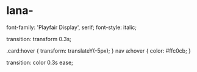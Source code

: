 # lana-
  font-family: 'Playfair Display', serif;
  font-style: italic;

  transition: transform 0.3s;

  .card:hover {
  transform: translateY(-5px);
}
nav a:hover {
  color: #ffc0cb;
}

transition: color 0.3s ease;